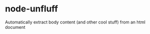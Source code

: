 node-unfluff
============

Automatically extract body content (and other cool stuff) from an html document
